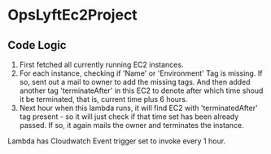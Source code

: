 # OpsLyftEc2Project

## Code Logic
1. First fetched all currently running EC2 instances.
2. For each instance, checking if 'Name' or 'Environment' Tag is missing. If so, sent out a mail to owner to add the missing tags. And then added another tag 'terminateAfter' in this EC2 to denote after which time shoud it be terminated, that is, current time plus 6 hours.
3. Next hour when this lambda runs, it will find EC2 with 'terminatedAfter' tag present - so it will just check if that time set has been already passed. If so, it again mails the owner and terminates the instance.     

Lambda has Cloudwatch Event trigger set to invoke every 1 hour.
